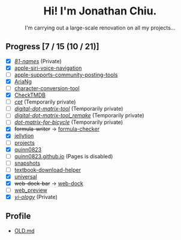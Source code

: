 <h1 align=center>Hi! I'm Jonathan Chiu.</h1>

<p align="center">I'm carrying out a large-scale renovation on all my projects...</p>

## Progress [7 / 15 (10 / 21)]

- [x] *[81-names](https://github.com/quinn0823/81-names)* (Private)
- [x] [apple-siri-voice-navigation](https://github.com/quinn0823/apple-siri-voice-navigation)
- [ ] [apple-supports-community-posting-tools](https://github.com/quinn0823/apple-supports-community-posting-tools)
- [x] [AriaNg](https://github.com/quinn0823/AriaNg)
- [ ] [character-conversion-tool](https://github.com/quinn0823/character-conversion-tool)
- [x] [CheckTMDB](https://github.com/quinn0823/CheckTMDB)
- [ ] *[cpt](https://github.com/quinn0823/cpt)* (Temporarily private)
- [ ] *[digital-dot-matrix-tool](https://github.com/quinn0823/digital-dot-matrix-tool)* (Temporarily private)
- [ ] *[digital-dot-matrix-tool_remake](https://github.com/quinn0823/digital-dot-matrix-tool_remake)* (Temporarily private)
- [ ] *[dot-matrix-for-bicycle](https://github.com/quinn0823/dot-matrix-for-bicycle)* (Temporarily private)
- [x] ~~formula-writer~~ → [formula-checker](https://github.com/quinn0823/formula-checker)
- [x] [jellytion](https://github.com/quinn0823/jellytion)
- [ ] [projects](https://github.com/quinn0823/projects)
- [x] [quinn0823](https://github.com/quinn0823/quinn0823)
- [ ] [quinn0823.github.io](https://github.com/quinn0823/quinn0823.github.io) (Pages is disabled)
- [ ] [snapshots](https://github.com/quinn0823/snapshots)
- [ ] [textbook-download-helper](https://github.com/quinn0823/textbook-download-helper)
- [x] [universal](https://github.com/quinn0823/universal)
- [x] ~~web-dock-bar~~ → [web-dock](https://github.com/quinn0823/web-dock)
- [ ] [web_preview](https://github.com/quinn0823/web_preview)
- [x] *[yi-ology](https://github.com/quinn0823/yi-ology)* (Private)

## Profile

- [OLD.md](./OLD.md)
